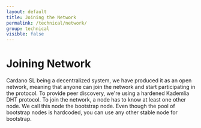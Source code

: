 ```yaml
---
layout: default
title: Joining the Network
permalink: /technical/network/
group: technical
visible: false
---
```

[//]: # (Reviewed at ac0126b2753f1f5ca6fbfb555783fbeb1aa141bd)

# Joining Network

Cardano SL being a decentralized system, we have produced it as an open
network, meaning that anyone can join the network and start
participating in the protocol. To provide peer discovery, we're using
a hardened Kademlia DHT protocol. To join the network, a node has to know
at least one other node. We call this node the bootstrap node. Even
though the pool of bootstrap nodes is hardcoded, you can use any other
stable node for bootstrap.
